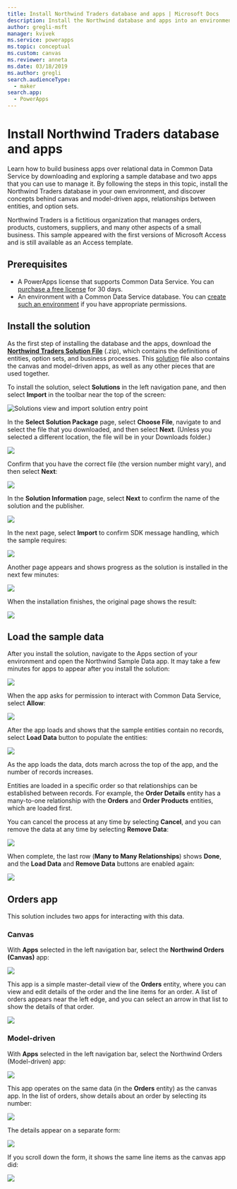 ```yaml
---
title: Install Northwind Traders database and apps | Microsoft Docs
description: Install the Northwind database and apps into an environment to explore relational concepts.
author: gregli-msft
manager: kvivek
ms.service: powerapps
ms.topic: conceptual
ms.custom: canvas
ms.reviewer: anneta
ms.date: 03/18/2019
ms.author: gregli
search.audienceType: 
  - maker
search.app: 
  - PowerApps
---
```

# Install Northwind Traders database and apps

Learn how to build business apps over relational data in Common Data Service by downloading and exploring a sample database and two apps that you can use to manage it. By following the steps in this topic, install the Northwind Traders database in your own environment, and discover concepts behind canvas and model-driven apps, relationships between entities, and option sets.

Northwind Traders is a fictitious organization that manages orders, products, customers, suppliers, and many other aspects of a small business. This sample appeared with the first versions of Microsoft Access and is still available as an Access template.

## Prerequisites

- A PowerApps license that supports Common Data Service. You can [purchase a free license](../signup-for-powerapps.md) for 30 days.
- An environment with a Common Data Service database. You can [create such an environment](https://docs.microsoft.com/power-platform/admin/create-environment) if you have appropriate permissions.

## Install the solution

As the first step of installing the database and the apps, download the [**Northwind Traders Solution File**](https://pwrappssamples.blob.core.windows.net/samples/NorthwindTraders_1_0_0_1.zip)  (.zip), which contains the definitions of entities, option sets, and business processes. This [solution](../../developer/common-data-service/introduction-solutions.md) file also contains the canvas and model-driven apps, as well as any other pieces that are used together.

To install the solution, select **Solutions** in the left navigation pane, and then select **Import** in the toolbar near the top of the screen: 

![Solutions view and import solution entry point](media/northwind-install/solution-import.png)

In the **Select Solution Package** page, select **Choose File**, navigate to and select the file that you downloaded, and then select **Next**. (Unless you selected a different location, the file will be in your Downloads folder.)

![](media/northwind-install/select-solution.png)

Confirm that you have the correct file (the version number might vary), and then select **Next**:

![](media/northwind-install/confirm-solution.png)

In the **Solution Information** page, select **Next** to confirm the name of the solution and the publisher.

![](media/northwind-install/confirm-publisher.png)

In the next page, select **Import** to confirm SDK message handling, which the sample requires:

![](media/northwind-install/confirm-sdk.png)

Another page appears and shows progress as the solution is installed in the next few minutes:

![](media/northwind-install/solution-progress.png)

When the installation finishes, the original page shows the result:

![](media/northwind-install/solution-success.png)
 
## Load the sample data

After you install the solution, navigate to the Apps section of your environment and open the Northwind Sample Data app. It may take a few minutes for apps to appear after you install the solution:

![](media/northwind-install/sample-data-app.png)

When the app asks for permission to interact with Common Data Service, select **Allow**:

![](media/northwind-install/sample-data-permission.png)

After the app loads and shows that the sample entities contain no records, select **Load Data** button to populate the entities:

![](media/northwind-install/sample-data-load.png)

As the app loads the data, dots march across the top of the app, and the number of records increases.

Entities are loaded in a specific order so that relationships can be established between records. For example, the **Order Details** entity has a many-to-one relationship with the **Orders** and **Order Products** entities, which are loaded first.  

You can cancel the process at any time by selecting **Cancel**, and you can remove the data at any time by selecting **Remove Data**:

![](media/northwind-install/sample-data-progress.png)

When complete, the last row (**Many to Many Relationships**) shows **Done**, and the **Load Data** and **Remove Data** buttons are enabled again: 

![](media/northwind-install/sample-data-complete.png)

## Orders app

This solution includes two apps for interacting with this data.

### Canvas

With **Apps** selected in the left navigation bar, select the **Northwind Orders (Canvas)** app:

![](media/northwind-install/orders-canvas-app.png)

This app is a simple master-detail view of the **Orders** entity, where you can view and edit details of the order and the line items for an order. A list of orders appears near the left edge, and you can select an arrow in that list to show the details of that order.

![](media/northwind-install/orders-canvas.png)

### Model-driven

With **Apps** selected in the left navigation bar, select the Northwind Orders (Model-driven) app:

![](media/northwind-install/orders-model-app.png)

This app operates on the same data (in the **Orders** entity) as the canvas app. In the list of orders, show details about an order by selecting its number:

![](media/northwind-install/orders-model.png)

The details appear on a separate form:

![](media/northwind-install/orders-model-2.png)

If you scroll down the form, it shows the same line items as the canvas app did:

![](media/northwind-install/orders-model-3.png)